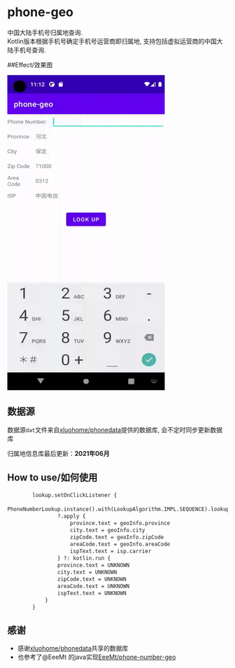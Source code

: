 # phone-geo
中国大陆手机号归属地查询.<br>
Kotlin版本根据手机号确定手机号运营商即归属地, 支持包括虚拟运营商的中国大陆手机号查询.

##Effect/效果图

<img src="/media/phone-geo.gif" width="360" height="720"/>

## 数据源

数据源`dat`文件来自[xluohome/phonedata](https://github.com/xluohome/phonedata)提供的数据库, 会不定时同步更新数据库

归属地信息库最后更新：**2021年06月**

## How to use/如何使用
```
        lookup.setOnClickListener {
            PhoneNumberLookup.instance().with(LookupAlgorithm.IMPL.SEQUENCE).lookup(editor.text.toString())
                ?.apply {
                    province.text = geoInfo.province
                    city.text = geoInfo.city
                    zipCode.text = geoInfo.zipCode
                    areaCode.text = geoInfo.areaCode
                    ispText.text = isp.carrier
                } ?: kotlin.run {
                province.text = UNKNOWN
                city.text = UNKNOWN
                zipCode.text = UNKNOWN
                areaCode.text = UNKNOWN
                ispText.text = UNKNOWN
            }
        }
```

## 感谢
- 感谢[xluohome/phonedata](https://github.com/xluohome/phonedata)共享的数据库
- 也参考了@EeeMt 的java实现[EeeMt/phone-number-geo](https://github.com/EeeMt/phone-number-geo)